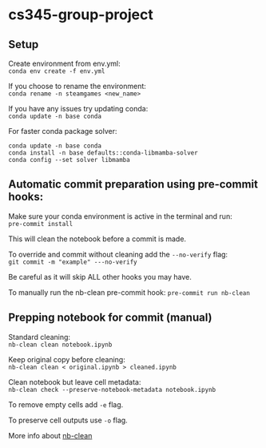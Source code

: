 # cs345-group-project

## Setup

Create environment from env.yml:\
`conda env create -f env.yml`

If you choose to rename the environment:\
`conda rename -n steamgames <new_name>`

If you have any issues try updating conda:\
`conda update -n base conda`

For faster conda package solver:

```shell
conda update -n base conda
conda install -n base defaults::conda-libmamba-solver
conda config --set solver libmamba
```

## Automatic commit preparation using pre-commit hooks:
Make sure your conda environment is active in the terminal and run:\
`pre-commit install`

This will clean the notebook before a commit is made.

To override and commit without cleaning add the `--no-verify` flag:\
`git commit -m "example" ---no-verify`

Be careful as it will skip ALL other hooks you may have.

To manually run the nb-clean pre-commit hook:
`pre-commit run nb-clean`


## Prepping notebook for commit (manual)

Standard cleaning:\
`nb-clean clean notebook.ipynb`

Keep original copy before cleaning:\
`nb-clean clean < original.ipynb > cleaned.ipynb`

Clean notebook but leave cell metadata:\
`nb-clean check --preserve-notebook-metadata notebook.ipynb`

To remove empty cells add `-e` flag.

To preserve cell outputs use `-o` flag.

More info about <a href="https://github.com/srstevenson/nb-clean">nb-clean</a>

